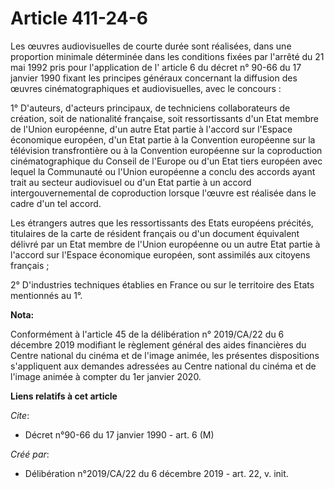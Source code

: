 # Article 411-24-6

Les œuvres audiovisuelles de courte durée sont réalisées, dans une proportion minimale déterminée dans les conditions fixées
par l'arrêté du 21 mai 1992 pris pour l'application de l' article 6 du décret n° 90-66 du 17 janvier 1990 fixant les
principes généraux concernant la diffusion des œuvres cinématographiques et audiovisuelles, avec le concours :

1° D'auteurs, d'acteurs principaux, de techniciens collaborateurs de création, soit de nationalité française, soit
ressortissants d'un Etat membre de l'Union européenne, d'un autre Etat partie à l'accord sur l'Espace économique européen,
d'un Etat partie à la Convention européenne sur la télévision transfrontière ou à la Convention européenne sur la
coproduction cinématographique du Conseil de l'Europe ou d'un Etat tiers européen avec lequel la Communauté ou l'Union
européenne a conclu des accords ayant trait au secteur audiovisuel ou d'un Etat partie à un accord intergouvernemental de
coproduction lorsque l'œuvre est réalisée dans le cadre d'un tel accord.

Les étrangers autres que les ressortissants des Etats européens précités, titulaires de la carte de résident français ou d'un
document équivalent délivré par un Etat membre de l'Union européenne ou un autre Etat partie à l'accord sur l'Espace
économique européen, sont assimilés aux citoyens français ;

2° D'industries techniques établies en France ou sur le territoire des Etats mentionnés au 1°.

**Nota:**

Conformément à l'article 45 de la délibération n° 2019/CA/22 du 6 décembre 2019 modifiant le règlement général des aides
financières du Centre national du cinéma et de l'image animée, les présentes dispositions s'appliquent aux demandes adressées
au Centre national du cinéma et de l'image animée à compter du 1er janvier 2020.

**Liens relatifs à cet article**

_Cite_:

  - Décret n°90-66 du 17 janvier 1990 - art. 6 (M)

_Créé par_:

  - Délibération n°2019/CA/22 du 6 décembre 2019 - art. 22, v. init.
